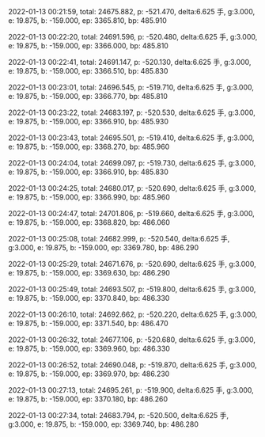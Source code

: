2022-01-13 00:21:59, total: 24675.882, p: -521.470, delta:6.625 手, g:3.000, e: 19.875, b: -159.000, ep: 3365.810, bp: 485.910

2022-01-13 00:22:20, total: 24691.596, p: -520.480, delta:6.625 手, g:3.000, e: 19.875, b: -159.000, ep: 3366.000, bp: 485.810

2022-01-13 00:22:41, total: 24691.147, p: -520.130, delta:6.625 手, g:3.000, e: 19.875, b: -159.000, ep: 3366.510, bp: 485.830

2022-01-13 00:23:01, total: 24696.545, p: -519.710, delta:6.625 手, g:3.000, e: 19.875, b: -159.000, ep: 3366.770, bp: 485.810

2022-01-13 00:23:22, total: 24683.197, p: -520.530, delta:6.625 手, g:3.000, e: 19.875, b: -159.000, ep: 3366.910, bp: 485.930

2022-01-13 00:23:43, total: 24695.501, p: -519.410, delta:6.625 手, g:3.000, e: 19.875, b: -159.000, ep: 3368.270, bp: 485.960

2022-01-13 00:24:04, total: 24699.097, p: -519.730, delta:6.625 手, g:3.000, e: 19.875, b: -159.000, ep: 3366.910, bp: 485.830

2022-01-13 00:24:25, total: 24680.017, p: -520.690, delta:6.625 手, g:3.000, e: 19.875, b: -159.000, ep: 3366.990, bp: 485.960

2022-01-13 00:24:47, total: 24701.806, p: -519.660, delta:6.625 手, g:3.000, e: 19.875, b: -159.000, ep: 3368.820, bp: 486.060

2022-01-13 00:25:08, total: 24682.999, p: -520.540, delta:6.625 手, g:3.000, e: 19.875, b: -159.000, ep: 3369.780, bp: 486.290

2022-01-13 00:25:29, total: 24671.676, p: -520.690, delta:6.625 手, g:3.000, e: 19.875, b: -159.000, ep: 3369.630, bp: 486.290

2022-01-13 00:25:49, total: 24693.507, p: -519.800, delta:6.625 手, g:3.000, e: 19.875, b: -159.000, ep: 3370.840, bp: 486.330

2022-01-13 00:26:10, total: 24692.662, p: -520.220, delta:6.625 手, g:3.000, e: 19.875, b: -159.000, ep: 3371.540, bp: 486.470

2022-01-13 00:26:32, total: 24677.106, p: -520.680, delta:6.625 手, g:3.000, e: 19.875, b: -159.000, ep: 3369.960, bp: 486.330

2022-01-13 00:26:52, total: 24690.048, p: -519.870, delta:6.625 手, g:3.000, e: 19.875, b: -159.000, ep: 3369.970, bp: 486.230

2022-01-13 00:27:13, total: 24695.261, p: -519.900, delta:6.625 手, g:3.000, e: 19.875, b: -159.000, ep: 3370.180, bp: 486.260

2022-01-13 00:27:34, total: 24683.794, p: -520.500, delta:6.625 手, g:3.000, e: 19.875, b: -159.000, ep: 3369.740, bp: 486.280